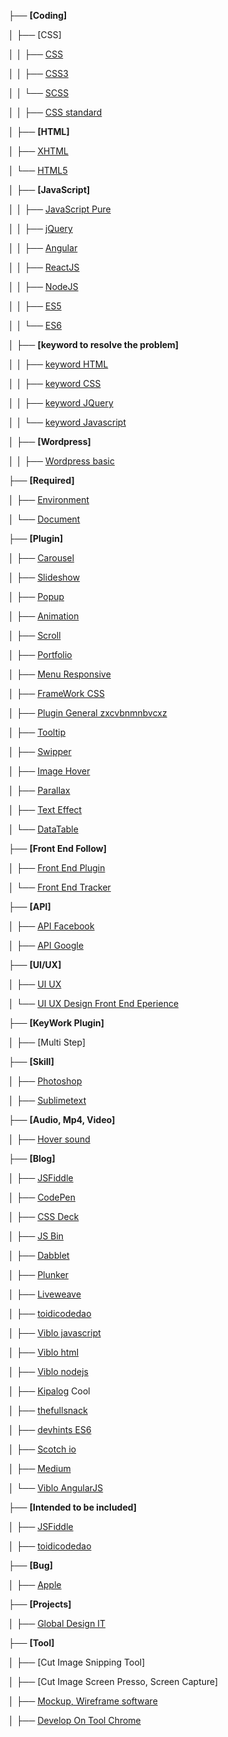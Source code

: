 
├── **[Coding]**

│   ├── [CSS]

│   │   ├── [CSS](https://github.com/daodc/Front-End-Develop-Technicals/blob/master/CSS.md)

│   │   ├── [CSS3](https://github.com/daodc/Front-End-Develop-Technicals/blob/master/css3.md)

│   │   └── [SCSS](https://github.com/daodc/Front-End-Develop-Technicals/blob/master/Bulid_scss.md)

│   │   ├── [CSS standard](https://github.com/daodc/Front-End-Develop-Technicals/blob/master/CSS-standard.md)

│   ├── **[HTML]**

│   ├── [XHTML](https://github.com/daodc/Front-End-Develop-Technicals/blob/master/Xhtml.md)

│   └── [HTML5](https://github.com/daodc/Front-End-Develop-Technicals/blob/master/Html5.md)

│   ├── **[JavaScript]**

│   │   ├── [JavaScript Pure](https://github.com/daodc/Front-End-Develop-Technicals/blob/master/Javascript.md)

│   │   ├── [jQuery](https://github.com/daodc/Front-End-Develop-Technicals/blob/master/jQuery.md)

│   │   ├── [Angular](https://github.com/daodc/Front-End-Develop-Technicals/blob/master/Angular.md)

│   │   ├── [ReactJS](https://github.com/daodc/Front-End-Develop-Technicals/blob/master/React.md)

│   │   ├── [NodeJS](https://github.com/daodc/Front-End-Develop-Technicals/blob/master/Nodejs.md)

│   │   ├── [ES5](https://github.com/daodc/Front-End-Develop-Technicals/blob/master/ES5.md)

│   │   └── [ES6](https://github.com/daodc/Front-End-Develop-Technicals/blob/master/ES6.md)

│   ├── **[keyword to resolve the problem]**

│   │   ├── [keyword HTML](https://github.com/daodc/Front-End-Develop-Technicals/blob/master/Keyword-to-resolve-the-problem-html.md)

│   │   ├── [keyword CSS](https://github.com/daodc/Front-End-Develop-Technicals/blob/master/Keyword-to-resolve-the-problem-css.md)

│   │   ├── [keyword JQuery](https://github.com/daodc/Front-End-Develop-Technicals/blob/master/Keyword-to-resolve-the-problem-jquery.md)

│   │   └── [keyword Javascript](https://github.com/daodc/Front-End-Develop-Technicals/blob/master/Keyword-to-resolve-the-problem-javascript.md)

│   ├── **[Wordpress]**

│   │   ├── [Wordpress basic](https://github.com/daodc/Front-End-Develop-Technicals/blob/master/Wordpress-basic.md)

├── **[Required]**

│   ├── [Environment](https://github.com/daodc/Front-End-Develop-Technicals/blob/master/Environment.md)

│   └── [Document](https://github.com/daodc/Front-End-Develop-Technicals/blob/master/Document.md)

├── **[Plugin]**

│   ├── [Carousel](https://github.com/daodc/Front-End-Develop-Technicals/blob/master/Carousel.md)

│   ├── [Slideshow](https://github.com/daodc/Front-End-Develop-Technicals/blob/master/Slideshow.md)

│   ├── [Popup](https://github.com/daodc/Front-End-Develop-Technicals/blob/master/Popup.md)

│   ├── [Animation](https://github.com/daodc/Front-End-Develop-Technicals/blob/master/Animation.md)

│   ├── [Scroll](https://github.com/daodc/Front-End-Develop-Technicals/blob/master/Scroll.md)

│   ├── [Portfolio](https://github.com/daodc/Front-End-Develop-Technicals/blob/master/portfolio.md)

│   ├── [Menu Responsive](https://github.com/daodc/Front-End-Develop-Technicals/blob/master/Menu-responsive.md)

│   ├── [FrameWork CSS](https://github.com/daodc/Front-End-Develop-Technicals/blob/master/Framework-css.md)

│   ├── [Plugin General zxcvbnmnbvcxz](https://zxcvbnmnbvcxz.com/)

│   ├── [Tooltip](https://github.com/daodc/Front-End-Develop-Technicals/blob/master/Tooltip.md)

│   ├── [Swipper](https://github.com/daodc/Front-End-Develop-Technicals/blob/master/Swipper.md)

│   ├── [Image Hover](https://github.com/daodc/Front-End-Develop-Technicals/blob/master/Image-effect.md)

│   ├── [Parallax](https://github.com/daodc/Front-End-Develop-Technicals/blob/master/Parallax.md)

│   ├── [Text Effect](https://github.com/daodc/Front-End-Develop-Technicals/blob/master/Text-effect.md)

│   └── [DataTable](https://github.com/daodc/Front-End-Develop-Technicals/blob/master/DataTable.md)


├── **[Front End Follow]**

│   ├── [Front End Plugin](https://github.com/daodc/Front-End-Develop-Technicals/blob/master/front-end-plugin.md)

│   └── [Front End Tracker](https://github.com/daodc/Front-End-Develop-Technicals/blob/master/Front-end-tracker.md)

├── **[API]**

│   ├── [API Facebook](https://github.com/daodc/Front-End-Develop-Technicals/blob/master/Api-facebook.md)

│   ├── [API Google](https://github.com/daodc/Front-End-Develop-Technicals/blob/master/Api-google.md)

├── **[UI/UX]**

│   ├── [UI UX](https://github.com/daodc/Front-End-Develop-Technicals/blob/master/Ui-ux.md)

│   └── [UI UX Design Front End Eperience](https://github.com/daodc/Front-End-Develop-Technicals/blob/master/UI-UX-Design-Front-End.md)

├── **[KeyWork Plugin]**

│   ├── [Multi Step]

├── **[Skill]**

│   ├── [Photoshop](https://github.com/daodc/Front-End-Develop-Technicals/edit/master/Photoshop-skill.md)

│   ├── [Sublimetext](https://github.com/daodc/Front-End-Develop-Technicals/blob/master/Sublimetext-skill.md)


├── **[Audio, Mp4, Video]**

│   ├── [Hover sound](http://rm-labo.com/labo/easyaudioeffects/)

├── **[Blog]**

│   ├── [JSFiddle](https://jsfiddle.net/)

│   ├── [CodePen](https://codepen.io/)

│   ├── [CSS Deck](http://cssdeck.com/)

│   ├── [JS Bin](http://jsbin.com/?html,output)

│   ├── [Dabblet](http://dabblet.com/)

│   ├── [Plunker](http://plnkr.co/)

│   ├── [Liveweave](http://liveweave.com/)

│   ├── [toidicodedao](https://toidicodedao.com/2017/10/10/async-await-trong-javascript/)

│   ├── [Viblo javascript](https://viblo.asia/tags/javascript)

│   ├── [Viblo html](https://viblo.asia/tags/html)

│   ├── [Viblo nodejs](https://viblo.asia/tags/nodejs/questions)

│   ├── [Kipalog](https://kipalog.com/) Cool

│   ├── [thefullsnack](https://thefullsnack.com/)

│   ├── [devhints ES6](https://devhints.io/es6)

│   ├── [Scotch io](https://scotch.io/courses/10-need-to-know-javascript-concepts)

│   ├── [Medium](https://medium.com/dev-bits/tagged/javascript)

│   └── [Viblo AngularJS](https://viblo.asia/tags/angularjs)

├── **[Intended to be included]**

│   ├── [JSFiddle](http://fizzy.school/?utm_content=bufferc44ac&utm_medium=social&utm_source=facebook.com&utm_campaign=buffer)

│   ├── [toidicodedao](https://toidicodedao.com/2015/02/03/viet-va-chia-se-code-online-voi-fiddle/)

├── **[Bug]**

│   ├── [Apple](https://github.com/daodc/Front-End-Develop-Technicals/edit/master/Apple.md)

├── **[Projects]**

│   ├── [Global Design IT](https://github.com/daodc/Front-End-Develop-Technicals/edit/master/Project-gdit.md)

├── **[Tool]**

│   ├── [Cut Image Snipping Tool]

│   ├── [Cut Image Screen Presso, Screen Capture]

│   ├── [Mockup, Wireframe software](https://cacoo.com/templates/wireframe-software)

│   ├── [Develop On Tool Chrome](https://github.com/daodc/Front-End-Develop-Technicals/blob/master/Tool_dev_on_chrome.md)

